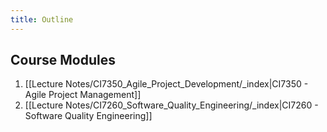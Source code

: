 ```yaml
---
title: Outline
---
```


## Course Modules

1. [[Lecture Notes/CI7350_Agile_Project_Development/_index|CI7350 - Agile Project Management]]
2. [[Lecture Notes/CI7260_Software_Quality_Engineering/_index|CI7260 - Software Quality Engineering]]